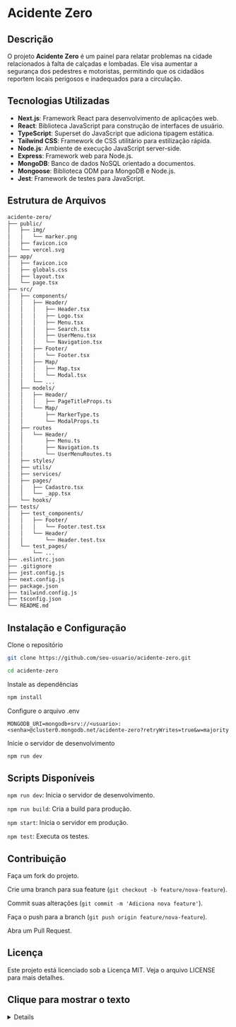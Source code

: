 # Acidente Zero

## Descrição
O projeto **Acidente Zero** é um painel para relatar problemas na cidade relacionados à falta de calçadas e lombadas. Ele visa aumentar a segurança dos pedestres e motoristas, permitindo que os cidadãos reportem locais perigosos e inadequados para a circulação.

## Tecnologias Utilizadas
- **Next.js**: Framework React para desenvolvimento de aplicações web.
- **React**: Biblioteca JavaScript para construção de interfaces de usuário.
- **TypeScript**: Superset do JavaScript que adiciona tipagem estática.
- **Tailwind CSS**: Framework de CSS utilitário para estilização rápida.
- **Node.js**: Ambiente de execução JavaScript server-side.
- **Express**: Framework web para Node.js.
- **MongoDB**: Banco de dados NoSQL orientado a documentos.
- **Mongoose**: Biblioteca ODM para MongoDB e Node.js.
- **Jest**: Framework de testes para JavaScript.

## Estrutura de Arquivos

```sh
acidente-zero/
├── public/
│   ├── img/
│   │   └── marker.png
│   ├── favicon.ico
│   └── vercel.svg
├── app/
│   ├── favicon.ico
│   ├── globals.css
│   ├── layout.tsx
│   └── page.tsx
├── src/
│   ├── components/
│   │   ├── Header/
│   │   │   ├── Header.tsx
│   │   │   ├── Logo.tsx
│   │   │   ├── Menu.tsx
│   │   │   ├── Search.tsx
│   │   │   ├── UserMenu.tsx
│   │   │   └── Navigation.tsx
│   │   ├── Footer/
│   │   │   └── Footer.tsx
│   │   ├── Map/
│   │   │   ├── Map.tsx
│   │   │   └── Modal.tsx
│   │   └── ...
│   ├── models/
│   │   ├── Header/
│   │   │   ├── PageTitleProps.ts
│   │   └── Map/
│   │       ├── MarkerType.ts
│   │       └── ModalProps.ts
│   ├── routes
│   │   └── Header/
│   │       ├── Menu.ts
│   │       ├── Navigation.ts
│   │       └── UserMenuRoutes.ts
│   ├── styles/
│   ├── utils/
│   ├── services/
│   ├── pages/
│   │   ├── Cadastro.tsx
│   │   └── _app.tsx
│   └── hooks/
├── tests/
│   ├── test_components/
│   │   ├── Footer/
│   │   │   └── Footer.test.tsx
│   │   └── Header/
│   │       └── Header.test.tsx
│   └── test_pages/
│       └── ...
├── .eslintrc.json
├── .gitignore
├── jest.config.js
├── next.config.js
├── package.json
├── tailwind.config.js
├── tsconfig.json
└── README.md
```


## Instalação e Configuração

Clone o repositório

```sh
git clone https://github.com/seu-usuario/acidente-zero.git

cd acidente-zero
```

Instale as dependências

```sh
npm install
```

Configure o arquivo .env

```
MONGODB_URI=mongodb+srv://<usuario>:<senha>@cluster0.mongodb.net/acidente-zero?retryWrites=true&w=majority
```

Inicie o servidor de desenvolvimento

```sh
npm run dev
```

## Scripts Disponíveis
`npm run dev`: Inicia o servidor de desenvolvimento.

`npm run build`: Cria a build para produção.

`npm start`: Inicia o servidor em produção.

`npm test`: Executa os testes.

## Contribuição

Faça um fork do projeto.

Crie uma branch para sua feature (`git checkout -b feature/nova-feature`).

Commit suas alterações (`git commit -m 'Adiciona nova feature'`).

Faça o push para a branch (`git push origin feature/nova-feature`).

Abra um Pull Request.


## Licença
Este projeto está licenciado sob a Licença MIT. Veja o arquivo <a>LICENSE</a> para mais detalhes.


## <sumary>Clique para mostrar o texto 
<details>
Sinta-se à vontade para ajustar conforme necessário para atender melhor às suas necessidades específicas.
</details>
